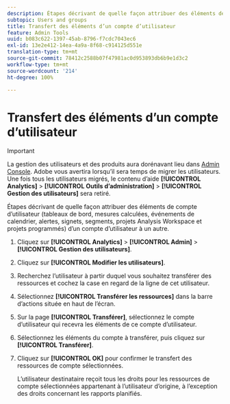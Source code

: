 ```yaml
---
description: Étapes décrivant de quelle façon attribuer des éléments de compte d’utilisateur (tableaux de bord, mesures calculées, événements de calendrier, alertes, signets, segments, projets Analysis Workspace et projets programmés) d’un compte d’utilisateur à un autre.
subtopic: Users and groups
title: Transfert des éléments d’un compte d’utilisateur
feature: Admin Tools
uuid: b083c622-1397-45ab-8796-f7cdc7043ec6
exl-id: 13e2e412-14ea-4a9a-8f68-c914125d551e
translation-type: tm+mt
source-git-commit: 78412c2588b07f47981ac0d953893db6b9e1d3c2
workflow-type: tm+mt
source-wordcount: '214'
ht-degree: 100%

---
```


# Transfert des éléments d’un compte d’utilisateur

>[!IMPORTANT]
>
>La gestion des utilisateurs et des produits aura dorénavant lieu dans [Admin Console](https://helpx.adobe.com/fr/enterprise/using/admin-console.html). Adobe vous avertira lorsqu’il sera temps de migrer les utilisateurs. Une fois tous les utilisateurs migrés, le contenu d’aide **[!UICONTROL Analytics]** > **[!UICONTROL Outils d’administration]** > **[!UICONTROL Gestion des utilisateurs]** sera retiré.

Étapes décrivant de quelle façon attribuer des éléments de compte d’utilisateur (tableaux de bord, mesures calculées, événements de calendrier, alertes, signets, segments, projets Analysis Workspace et projets programmés) d’un compte d’utilisateur à un autre.

1. Cliquez sur **[!UICONTROL Analytics]** > **[!UICONTROL Admin]** > **[!UICONTROL Gestion des utilisateurs]**.
1. Cliquez sur **[!UICONTROL Modifier les utilisateurs]**.
1. Recherchez l’utilisateur à partir duquel vous souhaitez transférer des ressources et cochez la case en regard de la ligne de cet utilisateur.
1. Sélectionnez **[!UICONTROL Transférer les ressources]** dans la barre d’actions située en haut de l’écran.
1. Sur la page **[!UICONTROL Transférer]**, sélectionnez le compte d’utilisateur qui recevra les éléments de ce compte d’utilisateur.
1. Sélectionnez les éléments du compte à transférer, puis cliquez sur **[!UICONTROL Transférer]**.
1. Cliquez sur **[!UICONTROL OK]** pour confirmer le transfert des ressources de compte sélectionnées.

   L’utilisateur destinataire reçoit tous les droits pour les ressources de compte sélectionnées appartenant à l’utilisateur d’origine, à l’exception des droits concernant les rapports planifiés.

